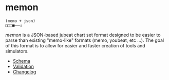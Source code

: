 # memon

```
(memo + json)
□□□■——◁
```

*memon* is a JSON-based jubeat chart set format designed to be easier to parse than existing "memo-like" formats (memo, youbeat, etc ...). The goal of this format is to allow for easier and faster creation of tools and simulators.


- [Schema](schema.md)
- [Validation](validation.md)
- [Changelog](changelog.md)

